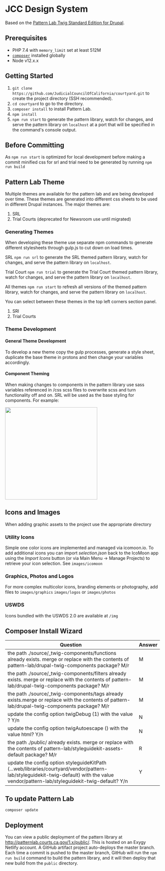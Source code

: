# JCC Design System

Based on the [Pattern Lab Twig Standard Edition for Drupal](https://github.com/pattern-lab/edition-php-drupal-standard).

## Prerequisites

- PHP 7.4 with `memory_limit` set at least 512M
- [`composer`](https://getcomposer.org) installed globally
- Node v12.x.x

## Getting Started

1. `git clone https://github.com/JudicialCouncilOfCalifornia/courtyard.git` to create the project directory (SSH recommended).
2. `cd courtyard` to go to the directory.
3. `composer install` to install Pattern Lab.
4. `npm install`
5. `npm run start` to generate the pattern library, watch for changes, and serve the pattern library on `localhost` at a port that will be specified in the command's console output.

## Before Committing

As `npm run start` is optimized for local development before making a commit minified css for srl and trial need to be generated by running `npm run build`

## Pattern Lab Theme

Multiple themes are available for the pattern lab and are being developed over time. These themes are generated into different css sheets to be used in different Drupal instances.
The major themes are:

1. SRL
2. Trial Courts (deprecated for Newsroom use until migrated)

### Generating Themes

When developing these theme use separate npm commands to generate different stylesheets through gulp.js to cut down on load times.

SRL
`npm run srl` to generate the SRL themed pattern library, watch for changes, and serve the pattern library on `localhost`.

Trial Court
`npm run trial` to generate the Trial Court themed pattern library, watch for changes, and serve the pattern library on `localhost`.

All themes
`npm run start` to refresh all versions of the themed pattern library, watch for changes, and serve the pattern library on `localhost`.

You can select between these themes in the top left corners section panel.

1. SRl
2. Trial Courts

### Theme Development

#### General Theme Development

To develop a new theme copy the gulp processes, generate a style sheet, duplicate the base theme in protons and then change your variables accordingly.

#### Component Theming

When making changes to components in the pattern library use sass variables referenced in /css scss files to overwrite scss and turn functionality off and on. SRL will be used as the base styling for components. For example:

<img src="./theming.png?raw=true" height="300" >

## Icons and Images

When adding graphic assets to the project use the appropriate directory

### Utility Icons

Simple one color icons are implemented and managed via icomoon.io. To add additional icons you can import _selection.json_ back to the IcoMoon app using the _Import Icons_ button (or via Main Menu → Manage Projects) to retrieve your icon selection. See `images/icomoon`

### Graphics, Photos and Logos

For more complex multicolor icons, branding elements or photography, add files to `images/graphics` `images/logos` or `images/photos`

### USWDS

Icons bundled with the USWDS 2.0 are available at `/img`

## Composer Install Wizard

| Question                                                                                                                                                                                | Answer |
| --------------------------------------------------------------------------------------------------------------------------------------------------------------------------------------- | ------ |
| the path ./source/\_twig-components/functions already exists. merge or replace with the contents of pattern-lab/drupal-twig-components package? M/r                                     | M      |
| the path ./source/\_twig-components/filters already exists. merge or replace with the contents of pattern-lab/drupal-twig-components package? M/r                                       | M      |
| the path ./source/\_twig-components/tags already exists.merge or replace with the contents of pattern-lab/drupal-twig-components package? M/r                                           | M      |
| update the config option twigDebug (1) with the value ? Y/n                                                                                                                             | N      |
| update the config option twigAutoescape () with the value html? Y/n                                                                                                                     | N      |
| the path ./public/ already exists. merge or replace with the contents of pattern-lab/styleguidekit-assets-default package? M/r                                                          | R      |
| update the config option styleguideKitPath (...web/libraries/courtyard/vendor/pattern-lab/styleguidekit-twig-default) with the value vendor/pattern-lab/styleguidekit-twig-default? Y/n | Y      |

## To update Pattern Lab

    composer update

## Deployment

You can view a public deployment of the pattern library at http://patternlab.courts.ca.gov/1.x/public/. This is hosted on an Exygy Netlify account. A GitHub artifact project auto-deploys the master branch. Each time a commit is pushed to the master branch, GitHub will run the `npm run build` command to build the pattern library, and it will then deploy that new build from the `public` directory.
